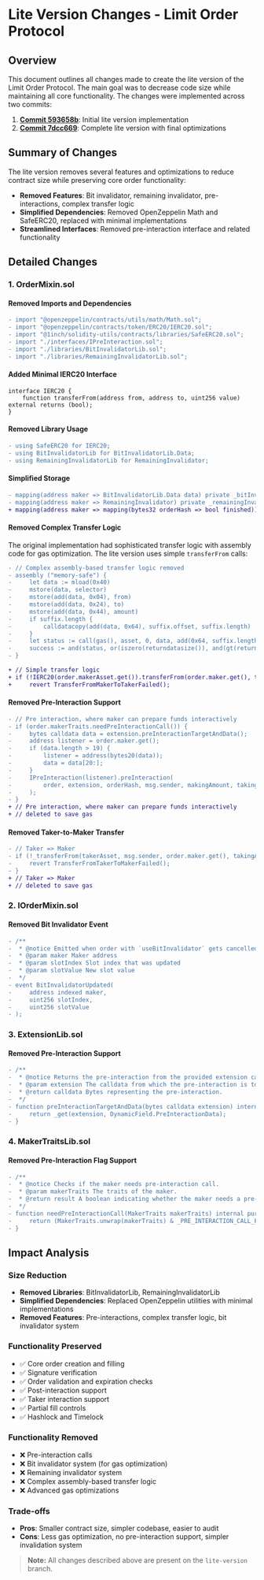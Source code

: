 # Lite Version Changes - Limit Order Protocol

## Overview

This document outlines all changes made to create the lite version of the Limit Order Protocol. The main goal was to decrease code size while maintaining all core functionality. The changes were implemented across two commits:

1. **[Commit 593658b](https://github.com/21inches/limit-order-protocol/commit/593658bcb43bd116ca77eb0de904316552565e32)**: Initial lite version implementation
2. **[Commit 7dcc669](https://github.com/21inches/limit-order-protocol/commit/7dcc669952ac911a2d57e2327bb81b2c790d285a)**: Complete lite version with final optimizations

## Summary of Changes

The lite version removes several features and optimizations to reduce contract size while preserving core order functionality:

- **Removed Features**: Bit invalidator, remaining invalidator, pre-interactions, complex transfer logic
- **Simplified Dependencies**: Removed OpenZeppelin Math and SafeERC20, replaced with minimal implementations
- **Streamlined Interfaces**: Removed pre-interaction interface and related functionality

## Detailed Changes

### 1. OrderMixin.sol

#### **Removed Imports and Dependencies**
```diff
- import "@openzeppelin/contracts/utils/math/Math.sol";
- import "@openzeppelin/contracts/token/ERC20/IERC20.sol";
- import "@1inch/solidity-utils/contracts/libraries/SafeERC20.sol";
- import "./interfaces/IPreInteraction.sol";
- import "./libraries/BitInvalidatorLib.sol";
- import "./libraries/RemainingInvalidatorLib.sol";
```

#### **Added Minimal IERC20 Interface**
```solidity
interface IERC20 {
    function transferFrom(address from, address to, uint256 value) external returns (bool);
}
```

#### **Removed Library Usage**
```diff
- using SafeERC20 for IERC20;
- using BitInvalidatorLib for BitInvalidatorLib.Data;
- using RemainingInvalidatorLib for RemainingInvalidator;
```

#### **Simplified Storage**
```diff
- mapping(address maker => BitInvalidatorLib.Data data) private _bitInvalidator;
- mapping(address maker => RemainingInvalidator) private _remainingInvalidator;
+ mapping(address maker => mapping(bytes32 orderHash => bool finished)) private _orderFinished;
```

#### **Removed Complex Transfer Logic**
The original implementation had sophisticated transfer logic with assembly code for gas optimization. The lite version uses simple `transferFrom` calls:

```diff
- // Complex assembly-based transfer logic removed
- assembly ("memory-safe") {
-     let data := mload(0x40)
-     mstore(data, selector)
-     mstore(add(data, 0x04), from)
-     mstore(add(data, 0x24), to)
-     mstore(add(data, 0x44), amount)
-     if suffix.length {
-         calldatacopy(add(data, 0x64), suffix.offset, suffix.length)
-     }
-     let status := call(gas(), asset, 0, data, add(0x64, suffix.length), 0x0, 0x20)
-     success := and(status, or(iszero(returndatasize()), and(gt(returndatasize(), 31), eq(mload(0), 1))))
- }

+ // Simple transfer logic
+ if (!IERC20(order.makerAsset.get()).transferFrom(order.maker.get(), target, makingAmount)) 
+     revert TransferFromMakerToTakerFailed();
```

#### **Removed Pre-Interaction Support**
```diff
- // Pre interaction, where maker can prepare funds interactively
- if (order.makerTraits.needPreInteractionCall()) {
-     bytes calldata data = extension.preInteractionTargetAndData();
-     address listener = order.maker.get();
-     if (data.length > 19) {
-         listener = address(bytes20(data));
-         data = data[20:];
-     }
-     IPreInteraction(listener).preInteraction(
-         order, extension, orderHash, msg.sender, makingAmount, takingAmount, remainingMakingAmount, data
-     );
- }
+ // Pre interaction, where maker can prepare funds interactively
+ // deleted to save gas
```

#### **Removed Taker-to-Maker Transfer**
```diff
- // Taker => Maker
- if (!_transferFrom(takerAsset, msg.sender, order.maker.get(), takingAmount, takerAssetSuffix)) {
-     revert TransferFromTakerToMakerFailed();
- }
+ // Taker => Maker
+ // deleted to save gas
```

### 2. IOrderMixin.sol

#### **Removed Bit Invalidator Event**
```diff
- /**
-  * @notice Emitted when order with `useBitInvalidator` gets cancelled
-  * @param maker Maker address
-  * @param slotIndex Slot index that was updated
-  * @param slotValue New slot value
-  */
- event BitInvalidatorUpdated(
-     address indexed maker,
-     uint256 slotIndex,
-     uint256 slotValue
- );
```

### 3. ExtensionLib.sol

#### **Removed Pre-Interaction Support**
```diff
- /**
-  * @notice Returns the pre-interaction from the provided extension calldata.
-  * @param extension The calldata from which the pre-interaction is to be retrieved.
-  * @return calldata Bytes representing the pre-interaction.
-  */
- function preInteractionTargetAndData(bytes calldata extension) internal pure returns(bytes calldata) {
-     return _get(extension, DynamicField.PreInteractionData);
- }
```

### 4. MakerTraitsLib.sol

#### **Removed Pre-Interaction Flag Support**
```diff
- /**
-  * @notice Checks if the maker needs pre-interaction call.
-  * @param makerTraits The traits of the maker.
-  * @return result A boolean indicating whether the maker needs a pre-interaction call.
-  */
- function needPreInteractionCall(MakerTraits makerTraits) internal pure returns (bool) {
-     return (MakerTraits.unwrap(makerTraits) & _PRE_INTERACTION_CALL_FLAG) != 0;
- }
```

## Impact Analysis

### **Size Reduction**
- **Removed Libraries**: BitInvalidatorLib, RemainingInvalidatorLib
- **Simplified Dependencies**: Replaced OpenZeppelin utilities with minimal implementations
- **Removed Features**: Pre-interactions, complex transfer logic, bit invalidator system

### **Functionality Preserved**
- ✅ Core order creation and filling
- ✅ Signature verification
- ✅ Order validation and expiration checks
- ✅ Post-interaction support
- ✅ Taker interaction support
- ✅ Partial fill controls
- ✅ Hashlock and Timelock

### **Functionality Removed**
- ❌ Pre-interaction calls
- ❌ Bit invalidator system (for gas optimization)
- ❌ Remaining invalidator system
- ❌ Complex assembly-based transfer logic
- ❌ Advanced gas optimizations

### **Trade-offs**
- **Pros**: Smaller contract size, simpler codebase, easier to audit
- **Cons**: Less gas optimization, no pre-interaction support, simpler invalidation system

> **Note:** All changes described above are present on the `lite-version` branch.
